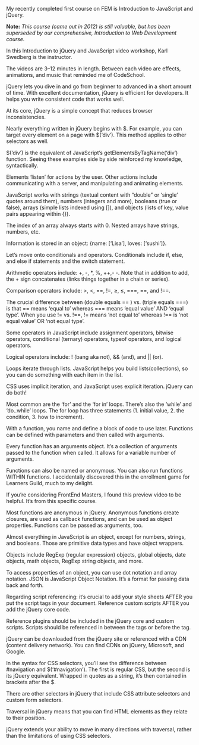 My recently completed first course on FEM is Introduction to JavaScript and jQuery.

**Note:** _This course (came out in 2012) is still valuable, but has been superseded by our comprehensive, Introduction to Web Development course._

In this Introduction to jQuery and JavaScript video workshop, Karl Swedberg is the instructor.

The videos are 3–12 minutes in length. Between each video are effects, animations, and music that reminded me of CodeSchool.

jQuery lets you dive in and go from beginner to advanced in a short amount of time. With excellent documentation, jQuery is efficient for developers. It helps you write consistent code that works well.

At its core, jQuery is a simple concept that reduces browser inconsistencies.

Nearly everything written in jQuery begins with $. For example, you can target every element on a page with $(‘div’). This method applies to other selectors as well.

$(‘div’) is the equivalent of JavaScript’s getElementsByTagName(‘div’) function. Seeing these examples side by side reinforced my knowledge, syntactically.

Elements ‘listen’ for actions by the user. Other actions include communicating with a server, and manipulating and animating elements.

JavaScript works with strings (textual content with “double” or ‘single’ quotes around them), numbers (integers and more), booleans (true or false), arrays (simple lists indexed using []), and objects (lists of key, value pairs appearing within {}).

The index of an array always starts with 0. Nested arrays have strings, numbers, etc.

Information is stored in an object: {name: [‘Lisa’], loves: [‘sushi’]}.

Let’s move onto conditionals and operators. Conditionals include if, else, and else if statements and the switch statement.

Arithmetic operators include: +, -, *, %, ++,- -.
Note that in addition to add, the + sign concatenates (links things together in a chain or series).

Comparison operators include: >, <, ==, !=, ≥, ≤, ===, ==, and !==.

The crucial difference between (double equals == ) vs. (triple equals ===) is that == means ‘equal to’ whereas === means ‘equal value’ AND ‘equal type’. When you use != vs. !==, != means ‘not equal to’ whereas !== is ‘not equal value’ OR ‘not equal type’.

Some operators in JavaScript include assignment operators, bitwise operators, conditional (ternary) operators, typeof operators, and logical operators.

Logical operators include: ! (bang aka not), && (and), and || (or).

Loops iterate through lists. JavaScript helps you build lists(collections), so you can do something with each item in the list.

CSS uses implicit iteration, and JavaScript uses explicit iteration. jQuery can do both!

Most common are the ‘for’ and the ‘for in’ loops. There’s also the ‘while’ and ‘do..while’ loops. The for loop has three statements (1. initial value, 2. the condition, 3. how to increment).

With a function, you name and define a block of code to use later. Functions can be defined with parameters and then called with arguments.

Every function has an arguments object. It’s a collection of arguments passed to the function when called. It allows for a variable number of arguments.

Functions can also be named or anonymous. You can also run functions WITHIN functions. I accidentally discovered this in the enrollment game for Learners Guild, much to my delight.

If you’re considering FrontEnd Masters, I found this preview video to be helpful. It’s from this specific course.

Most functions are anonymous in jQuery. Anonymous functions create closures, are used as callback functions, and can be used as object properties. Functions can be passed as arguments, too.

Almost everything in JavaScript is an object, except for numbers, strings, and booleans. Those are primitive data types and have object wrappers.

Objects include RegExp (regular expression) objects, global objects, date objects, math objects, RegExp string objects, and more.

To access properties of an object, you can use dot notation and array notation. JSON is JavaScript Object Notation. It’s a format for passing data back and forth.

Regarding script referencing: it’s crucial to add your style sheets AFTER you put the script tags in your document. Reference custom scripts AFTER you add the jQuery core code.

Reference plugins should be included in the jQuery core and custom scripts. Scripts should be referenced in between the <head></head> tags or before the </body> tag.

jQuery can be downloaded from the jQuery site or referenced with a CDN (content delivery network). You can find CDNs on jQuery, Microsoft, and Google.

In the syntax for CSS selectors, you’ll see the difference between #navigation and $(‘#navigation’). The first is regular CSS, but the second is its jQuery equivalent. Wrapped in quotes as a string, it’s then contained in brackets after the $.

There are other selectors in jQuery that include CSS attribute selectors and custom form selectors.

Traversal in jQuery means that you can find HTML elements as they relate to their position.

jQuery extends your ability to move in many directions with traversal, rather than the limitations of using CSS selectors.
